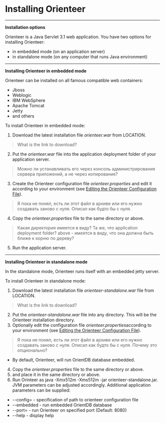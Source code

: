 # Installing Orienteer
---
**Installation options**

Orienteer is a Java Servlet 3.1 web application. You have two options for installing Orienteer:
* in embedded mode (on an application server)
* in standalone mode (on any computer that runs Java environment)
---
**Installing Orienteer in embedded mode**

Orienteer can be installed on all famous compatible web containers:
* Jboss
* Weblogic
* IBM WebSphere
* Apache Tomcat
* Jetty
* and others

To install Orienteer in embedded mode:
1. Download the latest installation file *orienteer.war* from LOCATION.
>What is the link to download?
2. Put the *orienteer.war* file into the application deployment folder of your application server.
>Можно ли устанавливать его через консоль администрирования сервера приложений, а не через копирование?
3. Create the Orienteer configuration file *orienteer.properties* and edit it according to your environment (see [Editing the Orienteer Configuration File](https://orienteer.gitbooks.io/orienteer/content/editing_the_orienteer_configuration_file.html)).
> Я пока не понял, есть ли этот файл в архиве или его нужно создавать заново с нуля. Описал как будто бы с нуля.
4. Copy the *orienteer.properties* file to the same directory or above.
>Какая директория имеется в виду? Та же, что application deployment folder? above - имеется в виду, что она должна быть ближе к корню по дереву?
5. Run the application server.

---
**Installing Orienteer in standalone mode**

In the standalone mode, Orienteer runs itself with an embedded jetty server.

To install Orienteer in standalone mode:
1. Download the latest installation file *orienteer-standalone.war* file from LOCATION.
>What is the link to download?
2. Put the *orienteer-standalone.war* file into any directory. This will be the Orienteer installation directory.
3. Optionally edit the configuration file *orienteer.properties*according to your environment (see [Editing the Orienteer Configuration File](https://orienteer.gitbooks.io/orienteer/content/editing_the_orienteer_configuration_file.html)).
> Я пока не понял, есть ли этот файл в архиве или его нужно создавать заново с нуля. Описал как будто бы с нуля. Почему это опционально?
 * By default, Orienteer, will run OrientDB database embedded.
4. Copy the *orienteer.properties* file to the same directory or above.
4. and place it in the same directory or above.
4. Run Orinteer as java -Xmx512m -Xms512m -jar orienteer-standalone.jar. JVM parameters can be adjusted accordingly. Additional application parameters can be supplied:
 * --config=<filename> - specification of path to orienteer configuration file
 * --embedded - run embedded OrientDB database
 * --port=<port number> - run Orienteer on specified port (Default: 8080)
 * --help - display help